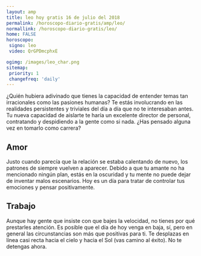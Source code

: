 ```yaml
---
layout: amp
title: leo hoy gratis 16 de julio del 2018 
permalink: /horoscopo-diario-gratis/amp/leo/
normallink: /horoscopo-diario-gratis/leo/
home: FALSE
horoscopo:
 signo: leo
 video: QrGPDmcphxE

ogimg: /images/leo_char.png
sitemap:
 priority: 1
 changefreq: 'daily'
---
```



¿Quién hubiera adivinado que tienes la capacidad de entender temas tan irracionales como las pasiones humanas? Te estás involucrando en las realidades persistentes y triviales del día a día que no te interesaban antes. Tu nueva capacidad de aislarte te haría un excelente director de personal, contratando y despidiendo a la gente como si nada. ¿Has pensado alguna vez en tomarlo como carrera?

## Amor

Justo cuando parecía que la relación se estaba calentando de nuevo, los patrones de siempre vuelven a aparecer. Debido a que tu amante no ha mencionado ningún plan, estás en la oscuridad y tu mente no puede dejar de inventar malos escenarios. Hoy es un día para tratar de controlar tus emociones y pensar positivamente.

## Trabajo

Aunque hay gente que insiste con que bajes la velocidad, no tienes por qué prestarles atención. Es posible que el día de hoy venga en baja, sí, pero en general las circunstancias son más que positivas para ti. Te desplazas en línea casi recta hacia el cielo y hacia el Sol (vas camino al éxito). No te detengas ahora.